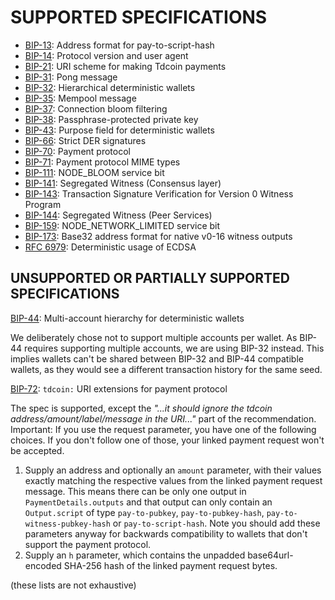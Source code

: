 SUPPORTED SPECIFICATIONS
========================

* [BIP-13](https://github.com/tatdig/bips/blob/master/bip-0013.mediawiki): Address format for pay-to-script-hash
* [BIP-14](https://github.com/tatdig/tdcoin/bips/blob/master/bip-0014.mediawiki): Protocol version and user agent
* [BIP-21](https://github.com/tatdig/tdcoin/bips/blob/master/bip-0021.mediawiki): URI scheme for making Tdcoin payments
* [BIP-31](https://github.com/tatdig/tdcoin/bips/blob/master/bip-0031.mediawiki): Pong message
* [BIP-32](https://github.com/tatdig/tdcoin/bips/blob/master/bip-0032.mediawiki): Hierarchical deterministic wallets
* [BIP-35](https://github.com/tatdig/tdcoin/bips/blob/master/bip-0035.mediawiki): Mempool message
* [BIP-37](https://github.com/tatdig/tdcoin/bips/blob/master/bip-0037.mediawiki): Connection bloom filtering
* [BIP-38](https://github.com/tatdig/tdcoin/bips/blob/master/bip-0038.mediawiki): Passphrase-protected private key
* [BIP-43](https://github.com/tatdig/tdcoin/bips/blob/master/bip-0043.mediawiki): Purpose field for deterministic wallets
* [BIP-66](https://github.com/tatdig/tdcoin/bips/blob/master/bip-0066.mediawiki): Strict DER signatures
* [BIP-70](https://github.com/tatdig/tdcoin/bips/blob/master/bip-0070.mediawiki): Payment protocol
* [BIP-71](https://github.com/tatdig/tdcoin/bips/blob/master/bip-0071.mediawiki): Payment protocol MIME types
* [BIP-111](https://github.com/tatdig/tdcoin/bips/blob/master/bip-0111.mediawiki): NODE_BLOOM service bit
* [BIP-141](https://github.com/tatdig/tdcoin/bips/blob/master/bip-0141.mediawiki): Segregated Witness (Consensus layer)
* [BIP-143](https://github.com/tatdig/tdcoin/bips/blob/master/bip-0143.mediawiki): Transaction Signature Verification for Version 0 Witness Program
* [BIP-144](https://github.com/tatdig/tdcoin/bips/blob/master/bip-0144.mediawiki): Segregated Witness (Peer Services)
* [BIP-159](https://github.com/tatdig/tdcoin/bips/blob/master/bip-0159.mediawiki): NODE_NETWORK_LIMITED service bit
* [BIP-173](https://github.com/tatdig/tdcoin/bips/blob/master/bip-0173.mediawiki): Base32 address format for native v0-16 witness outputs
* [RFC 6979](https://tools.ietf.org/html/rfc6979): Deterministic usage of ECDSA


## UNSUPPORTED OR PARTIALLY SUPPORTED SPECIFICATIONS

[BIP-44](https://github.com/tatdig/tdcoin/bips/blob/master/bip-0044.mediawiki): Multi-account hierarchy for deterministic wallets

We deliberately chose not to support multiple accounts per wallet. As BIP-44 requires supporting
multiple accounts, we are using BIP-32 instead. This implies wallets can't be shared between
BIP-32 and BIP-44 compatible wallets, as they would see a different transaction history for the
same seed.

[BIP-72](https://github.com/tatdig/tdcoin/bips/blob/master/bip-0072.mediawiki): `tdcoin:` URI extensions for payment protocol

The spec is supported, except the _"...it should ignore the tdcoin address/amount/label/message in
the URI..."_ part of the recommendation. Important: If you use the request parameter, you have one
of the following choices. If you don't follow one of those, your linked payment request won't be
accepted.
1. Supply an address and optionally an `amount` parameter, with their values exactly matching the
   respective values from the linked payment request message. This means there can be only one
   output in `PaymentDetails.outputs` and that output can only contain an `Output.script` of type
   `pay-to-pubkey`, `pay-to-pubkey-hash`, `pay-to-witness-pubkey-hash` or `pay-to-script-hash`. Note you should add these parameters
   anyway for backwards compatibility to wallets that don't support the payment protocol.
2. Supply an `h` parameter, which contains the unpadded base64url-encoded SHA-256 hash of the
   linked payment request bytes.


(these lists are not exhaustive)
